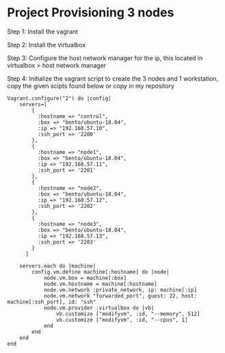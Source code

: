 # Project Provisioning 3 nodes

Step 1: Install the vagrant

Step 2: Install the virtualbox

Step 3: Configure the host network manager for the ip, this located in virtualbox > host network manager

Step 4: Initialize the vagrant script to create the 3 nodes and 1 workstation, copy the given scipts found below or copy in my repository

```
Vagrant.configure("2") do |config|
    servers=[
        {
          :hostname => "control",
          :box => "bento/ubuntu-18.04",
          :ip => "192.168.57.10",
          :ssh_port => '2200'
        },
        {
          :hostname => "node1",
          :box => "bento/ubuntu-18.04",
          :ip => "192.168.57.11",
          :ssh_port => '2201'
        },
        {
          :hostname => "node2",
          :box => "bento/ubuntu-18.04",
          :ip => "192.168.57.12",
          :ssh_port => '2202'
        },
        {
          :hostname => "node3",
          :box => "bento/ubuntu-18.04",
          :ip => "192.168.57.13",
          :ssh_port => '2203'
        }
      ]

    servers.each do |machine|
        config.vm.define machine[:hostname] do |node|
            node.vm.box = machine[:box]
            node.vm.hostname = machine[:hostname]
            node.vm.network :private_network, ip: machine[:ip]
            node.vm.network "forwarded_port", guest: 22, host: machine[:ssh_port], id: "ssh"
            node.vm.provider :virtualbox do |vb|
                vb.customize ["modifyvm", :id, "--memory", 512]
                vb.customize ["modifyvm", :id, "--cpus", 1]
            end
        end
    end
end
```

